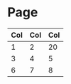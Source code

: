 # Page

| Col | Col | Col |
| --- | --- | --- |
| 1   | 2   | 20  |
| 3   | 4   | 5   |
| 6   | 7   | 8   |
